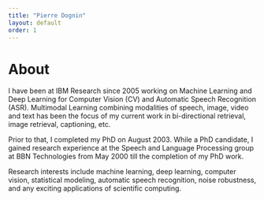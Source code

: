 ```yaml
---
title: "Pierre Dognin"
layout: default
order: 1
---
```


# About

I have been at IBM Research since 2005 working on Machine Learning and Deep Learning for Computer Vision (CV) and Automatic Speech Recognition (ASR). Multimodal Learning combining modalities of speech, image, video and text has been the focus of my current work in bi-directional retrieval, image retrieval, captioning, etc.

Prior to that, I completed my PhD on August 2003. While a PhD candidate, I gained research experience at the Speech and Language Processing group at BBN Technologies from May 2000 till the completion of my PhD work.

Research interests include machine learning, deep learning, computer vision, statistical modeling, automatic speech recognition, noise robustness, and any exciting applications of scientific computing.

